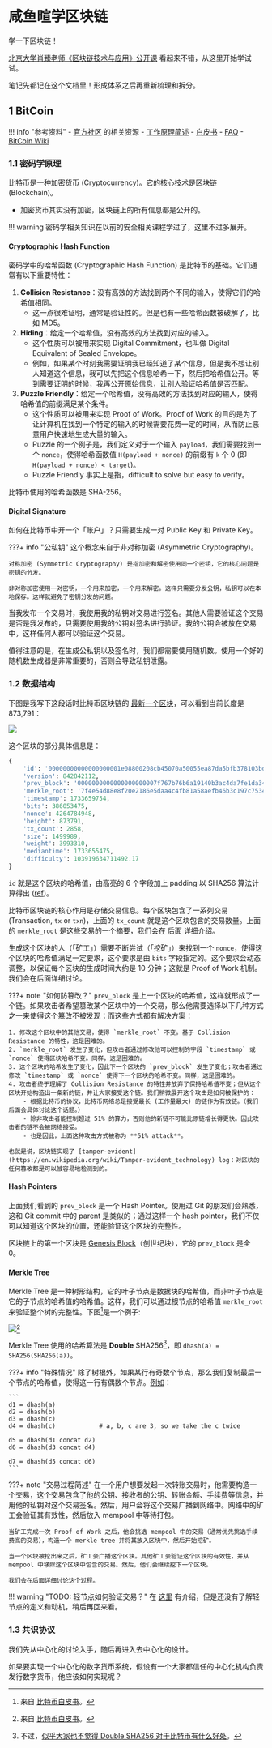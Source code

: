 # 咸鱼暄学区块链

学一下区块链！

[北京大学肖臻老师《区块链技术与应用》公开课](https://www.bilibili.com/video/BV1Vt411X7JF) 看起来不错，从这里开始学试试。

笔记先都记在这个文档里！形成体系之后再重新梳理和拆分。

## 1 BitCoin

!!! info "参考资料"
    - [官方社区](https://bitcoin.org/zh_CN/) 的相关资源
        - [工作原理简述](https://bitcoin.org/zh_CN/how-it-works)
        - [白皮书](https://bitcoin.org/zh_CN/bitcoin-paper)
        - [FAQ](https://bitcoin.org/zh_CN/faq)
    - [BitCoin Wiki](https://en.bitcoin.it/wiki/Main_Page)

### 1.1 密码学原理

比特币是一种加密货币 (Cryptocurrency)。它的核心技术是区块链 (Blockchain)。

- 加密货币其实没有加密，区块链上的所有信息都是公开的。

!!! warning
    密码学相关知识在以前的安全相关课程学过了，这里不过多展开。

#### Cryptographic Hash Function

密码学中的哈希函数 (Cryptographic Hash Function) 是比特币的基础。它们通常有以下重要特性：

1. **Collision Resistance**：没有高效的方法找到两个不同的输入，使得它们的哈希值相同。
    - 这一点很难证明，通常是验证性的。但是也有一些哈希函数被破解了，比如 MD5。
2. **Hiding**：给定一个哈希值，没有高效的方法找到对应的输入。
    - 这个性质可以被用来实现 Digital Commitment，也叫做 Digital Equivalent of Sealed Envelope。
    - 例如，如果某个时刻我需要证明我已经知道了某个信息，但是我不想让别人知道这个信息，我可以先把这个信息哈希一下，然后把哈希值公开。等到需要证明的时候，我再公开原始信息，让别人验证哈希值是否匹配。
3. **Puzzle Friendly**：给定一个哈希值，没有高效的方法找到对应的输入，使得哈希值的前缀满足某个条件。
    - 这个性质可以被用来实现 Proof of Work。Proof of Work 的目的是为了让计算机在找到一个特定的输入的时候需要花费一定的时间，从而防止恶意用户快速地生成大量的输入。
    - Puzzle 的一个例子是，我们定义对于一个输入 `payload`，我们需要找到一个 `nonce`，使得哈希函数值 `H(payload + nonce)` 的前缀有 `k` 个 0 (即 `H(payload + nonce) < target`)。
    - Puzzle Friendly 事实上是指，difficult to solve but easy to verify。

比特币使用的哈希函数是 SHA-256。

#### Digital Signature

如何在比特币中开一个「账户」？只需要生成一对 Public Key 和 Private Key。

???+ info "公私钥"
    这个概念来自于非对称加密 (Asymmetric Cryptography)。
    
    对称加密 (Symmetric Cryptography) 是指加密和解密使用同一个密钥，它的核心问题是密钥的分发。
    
    非对称加密使用一对密钥，一个用来加密，一个用来解密。这样只需要分发公钥，私钥可以在本地保存。这样就避免了密钥分发的问题。

当我发布一个交易时，我使用我的私钥对交易进行签名。其他人需要验证这个交易是否是我发布的，只需要使用我的公钥对签名进行验证。我的公钥会被放在交易中，这样任何人都可以验证这个交易。

值得注意的是，在生成公私钥以及签名时，我们都需要使用随机数。使用一个好的随机数生成器是非常重要的，否则会导致私钥泄露。

### 1.2 数据结构

下图是我写下这段话时比特币区块链的 [最新一个区块](https://www.blockchain.com/explorer/blocks/btc/873791)，可以看到当前长度是 873,791：

![](assets/2024-12-08-20-12-37.png)

这个区块的部分具体信息是：

```python hl_lines="3-8"
{
    'id': '00000000000000000001e08800208cb45070a50055ea87da5bfb378103bd29c5',
    'version': 842842112,
    'prev_block': '0000000000000000000007f767b76b6a19140b3ac4da7fe1da3466b054cd19de',
    'merkle_root': '7f4e54d88e8f20e2186e5daa4c4fb81a58aefb46b3c197c7534bba450ee69f06',
    'timestamp': 1733659754,
    'bits': 386053475,
    'nonce': 4264784948,
    'height': 873791,
    'tx_count': 2858,
    'size': 1499989,
    'weight': 3993310,
    'mediantime': 1733655475,
    'difficulty': 103919634711492.17
}
```

`id` 就是这个区块的哈希值，由高亮的 6 个字段加上 padding 以 SHA256 算法计算得出 ([ref](https://en.bitcoin.it/wiki/Protocol_documentation#block))。

比特币区块链的核心作用是存储交易信息。每个区块包含了一系列交易 (Transaction, `tx` or `txn`)，上面的 `tx_count` 就是这个区块包含的交易数量。上面的 `merkle_root` 是这些交易的一个摘要，我们会在 [后面](#merkle-tree) 详细介绍。

生成这个区块的人（「矿工」）需要不断尝试（「挖矿」）来找到一个 `nonce`，使得这个区块的哈希值满足一定要求，这个要求是由 `bits` 字段指定的。这个要求会动态调整，以保证每个区块的生成时间大约是 10 分钟；这就是 Proof of Work 机制。我们会在后面详细讨论。

???+ note "如何防篡改？"
    `prev_block` 是上一个区块的哈希值，这样就形成了一个链。如果攻击者希望篡改某个区块中的一个交易，那么他需要选择以下几种方式之一来使得这个篡改不被发现；而这些方式都有解决方案：

    1. 修改这个区块中的其他交易，使得 `merkle_root` 不变。基于 Collision Resistance 的特性，这是困难的。
    2. `merkle_root` 发生了变化，但攻击者通过修改他可以控制的字段 `timestamp` 或 `nonce` 使得区块哈希不变。同样，这是困难的。
    3. 这个区块的哈希发生了变化，因此下一个区块的 `prev_block` 发生了变化；攻击者通过修改 `timestamp` 或 `nonce` 使得下一个区块的哈希不变。同样，这是困难的。
    4. 攻击者终于理解了 Collision Resistance 的特性并放弃了保持哈希值不变；但从这个区块开始构造出一条新的链，并让大家接受这个链。我们稍微展开这个攻击是如何被保护的：
        - 根据比特币的协议，比特币网络总是接受最长 (工作量最大) 的链作为有效链。（我们后面会具体讨论这个话题。）
        - 除非攻击者能控制超过 51% 的算力，否则他的新链不可能比原链增长得更快。因此攻击者的链不会被网络接受。
        - 也是因此，上面这种攻击方式被称为 **51% attack**。

    也就是说，区块链实现了 [tamper-evident](https://en.wikipedia.org/wiki/Tamper-evident_technology) log：对区块的任何篡改都是可以被容易地检测到的。

#### Hash Pointers

上面我们看到的 `prev_block` 是一个 Hash Pointer。使用过 Git 的朋友们会熟悉，这和 Git commit 中的 parent 是类似的；通过这样一个 hash pointer，我们不仅可以知道这个区块的位置，还能验证这个区块的完整性。

区块链上的第一个区块是 [Genesis Block](https://en.bitcoin.it/wiki/Genesis_block)（创世纪块），它的 `prev_block` 是全 0。

#### Merkle Tree

Merkle Tree 是一种树形结构，它的叶子节点是数据块的哈希值，而非叶子节点是它的子节点的哈希值的哈希值。这样，我们可以通过根节点的哈希值 `merkle_root` 来验证整个树的完整性。下图[^from_white_paper]是一个例子:

![](assets/2024-12-08-21-39-05.png)[^from_white_paper]

[^from_white_paper]: 来自 [比特币白皮书](https://bitcoin.org/zh_CN/bitcoin-paper)。

Merkle Tree 使用的哈希算法是 **Double** SHA256[^double_hash]，即 `dhash(a) = SHA256(SHA256(a))`。

[^double_hash]: 不过，[似乎大家也不觉得 Double SHA256 对于比特币有什么好处](https://bitcoin.stackexchange.com/questions/110065/checksum-sha256sha256prefixdata-why-double-hashing)。

???+ info "特殊情况"
    除了树根外，如果某行有奇数个节点，那么我们复制最后一个节点的哈希值，使得这一行有偶数个节点。[例如](https://en.bitcoin.it/wiki/Protocol_documentation#Merkle_Trees)：

    ```
    d1 = dhash(a)
    d2 = dhash(b)
    d3 = dhash(c)
    d4 = dhash(c)            # a, b, c are 3, so we take the c twice

    d5 = dhash(d1 concat d2)
    d6 = dhash(d3 concat d4)

    d7 = dhash(d5 concat d6)
    ```

???+ note "交易过程简述"
    在一个用户想要发起一次转账交易时，他需要构造一个交易，这个交易包含了他的公钥、接收者的公钥、转账金额、手续费等信息，并用他的私钥对这个交易签名。然后，用户会将这个交易广播到网络中。网络中的矿工会验证其有效性，然后放入 mempool 中等待打包。

    当矿工完成一次 Proof of Work 之后，他会挑选 mempool 中的交易（通常优先挑选手续费高的交易），构造一个 merkle tree 并将其放入区块中，然后开始挖矿。

    当一个区块被挖出来之后，矿工会广播这个区块。其他矿工会验证这个区块的有效性，并从 mempool 中移除这个区块中包含的交易。然后，他们会继续挖下一个区块。

    我们会在后面详细讨论这个过程。

!!! warning "TODO: 轻节点如何验证交易？"
    在 [这里](https://www.bilibili.com/video/BV1Vt411X7JF/?p=3&share_source=copy_web&vd_source=e31915b0fe206e59ed5bac3c953ee665&t=1236) 有介绍，但是还没有了解轻节点的定义和动机，稍后再回来看。

### 1.3 共识协议

我们先从中心化的讨论入手，随后再进入去中心化的设计。

如果要实现一个中心化的数字货币系统，假设有一个大家都信任的中心化机构负责发行数字货币，他应该如何实现呢？
